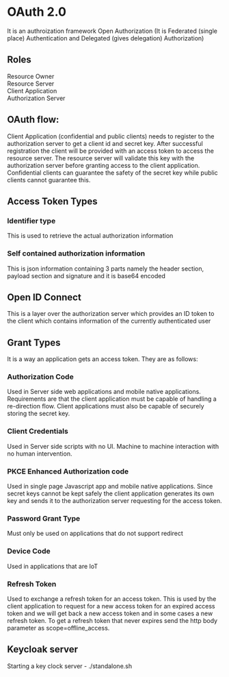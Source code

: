 # OAuth 2.0
It is an authroization framework 
Open Authorization (It is Federated (single place) Authentication and Delegated (gives delegation) Authorization) 

## Roles 
Resource Owner     
Resource Server     
Client Application    
Authorization Server     

## OAuth flow:   
Client Application (confidential and public clients) needs to register to the authorization server to get a client id and secret key. After successful registration the client will be provided with an access token to access the resource server. The resource server will validate this key with the authorization server before granting access to the client application.  Confidential clients can guarantee the safety of the secret key while public clients cannot guarantee this.    

## Access Token Types
### Identifier type 
This is used to retrieve the actual authorization information    
### Self contained authorization information
This is json information containing 3 parts namely the header section, payload section and signature and it is base64 encoded    

## Open ID Connect
This is a layer over the authorization server which provides an ID token to the client which contains information of the currently authenticated user

## Grant Types
It is a way an application gets an access token. They are as follows: 
### Authorization Code
Used in Server side web applications and mobile native applications. Requirements are that the client application must be capable of handling a re-direction flow. Client applications must also be capable of securely storing the secret key. 
### Client Credentials
Used in Server side scripts with no UI. Machine to machine interaction with no human intervention.
### PKCE Enhanced Authorization code
Used in single page Javascript app and mobile native applications. Since secret keys cannot be kept safely the client application generates its own key and sends it to the authorization server requesting for the access token.
### Password Grant Type
Must only be used on applications that do not support redirect  
### Device Code
Used in applications that are IoT 
### Refresh Token
Used to exchange a refresh token for an access token. This is used by the client application to request for a new access token for an expired access token and we will get back a new access token and in some cases a new refresh token. To get a refresh token that never expires send the http body parameter as scope=offline_access. 

## Keycloak server   
Starting a key clock server - ./standalone.sh










